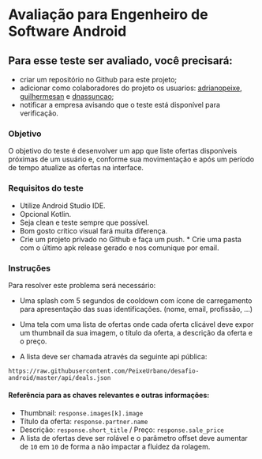 # Avaliação para Engenheiro de Software Android

## Para esse teste ser avaliado, você precisará:
* criar um repositório no Github para este projeto;
* adicionar como colaboradores do projeto os usuarios: [adrianopeixe](https://github.com/adrianopeixe), [guilhermesan](https://github.com/guilhermesan) e [dnassuncao](https://github.com/dnassuncao);
* notificar a empresa avisando que o teste está disponível para verificação.

### Objetivo

O objetivo do teste é desenvolver um app que liste ofertas disponíveis próximas de um usuário e, conforme sua movimentação e após um período de tempo atualize as ofertas na interface.


### Requisitos do teste

* Utilize Android Studio IDE.
* Opcional Kotlin.
* Seja clean e teste sempre que possível.
* Bom gosto crítico visual fará muita diferença.
* Crie um projeto privado no Github e faça um push. * Crie uma pasta com o último apk release gerado e nos comunique por email.

### Instruções

Para resolver este problema será necessário:

* Uma splash com 5 segundos de cooldown com ícone de carregamento para apresentação das suas identificações. (nome, email, profissão, …)

* Uma tela com uma lista de ofertas onde cada oferta clicável deve expor um thumbnail da sua imagem, o título da oferta, a descrição da oferta e o preço.
	
* A lista deve ser chamada através da seguinte api pública:

```
https://raw.githubusercontent.com/PeixeUrbano/desafio-android/master/api/deals.json 
```

#### Referência para as chaves relevantes e outras informações:

- Thumbnail: `response.images[k].image` 
- Título da oferta: `response.partner.name`
- Descrição: `response.short_title`   /   Preço: `response.sale_price`
- A lista de ofertas deve ser rolável e o parâmetro offset deve aumentar de `10` em `10` de forma a não impactar a fluidez da rolagem.
